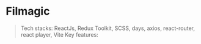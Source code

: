 # Filmagic
>Tech stacks: ReactJs, Redux Toolkit, SCSS, days, axios, react-router, react player, Vite
> Key features:
